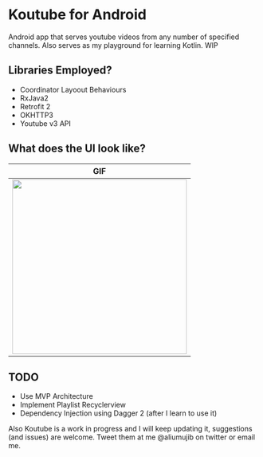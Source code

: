 Koutube for Android
====================================

Android app that serves youtube videos from any number of specified channels. Also serves as my playground for learning Kotlin.
WIP

Libraries Employed?
--------------------------
* Coordinator Layoout Behaviours
* RxJava2
* Retrofit 2
* OKHTTP3
* Youtube v3 API

What does the UI look like?
----------------------------
|       GIF |   
| ------------- |
| <img src="GIFS/maingif.gif" width="350"/>    |

TODO
--------------------------
* Use MVP Architecture
* Implement Playlist Recyclerview
* Dependency Injection using Dagger 2 (after I learn to use it)


Also Koutube is a work in progress and I will keep updating it, suggestions (and issues) are welcome. Tweet them at me @aliumujib on twitter or email me.

